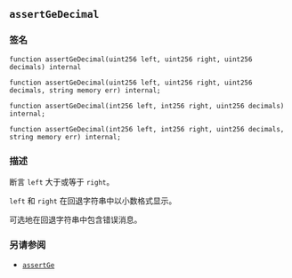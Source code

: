 ## `assertGeDecimal`

### 签名

```solidity
function assertGeDecimal(uint256 left, uint256 right, uint256 decimals) internal
```

```solidity
function assertGeDecimal(uint256 left, uint256 right, uint256 decimals, string memory err) internal;
```

```solidity
function assertGeDecimal(int256 left, int256 right, uint256 decimals) internal;
```

```solidity
function assertGeDecimal(int256 left, int256 right, uint256 decimals, string memory err) internal;
```

### 描述

断言 `left` 大于或等于 `right`。

`left` 和 `right` 在回退字符串中以小数格式显示。

可选地在回退字符串中包含错误消息。

### 另请参阅

- [`assertGe`](./assertGe.md)